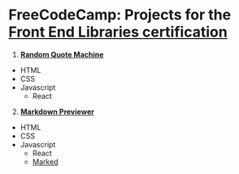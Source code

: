 # FreeCodeCamp: Projects for the [Front End Libraries certification](https://learn.freecodecamp.org/front-end-libraries/front-end-libraries-projects)

1. **[Random Quote Machine](https://github.com/lezojeda/freecodecamp-front-end-libraries/blob/master/quote-machine/README.md)**
* HTML
* CSS
* Javascript
  * React

2. **[Markdown Previewer](https://github.com/lezojeda/freecodecamp-front-end-libraries/tree/master/markdown-previewer)**

* HTML
* CSS
* Javascript
  * React
  * [Marked](https://marked.js.org/#/README.md#README.md)
